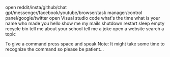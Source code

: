 open reddit/insta/github/chat gpt/messenger/facebook/youtube/browser/task manager/control panel/google/twitter
open Visual studio code
what's the time
what is your name
who made you
hello
show me my mails
shutdown
restart
sleep
empty recycle bin
tell me about your school
tell me a joke
open a website
search a topic

To give a command press space and speak
Note: It might take some time to recognize the command so please be patient...

